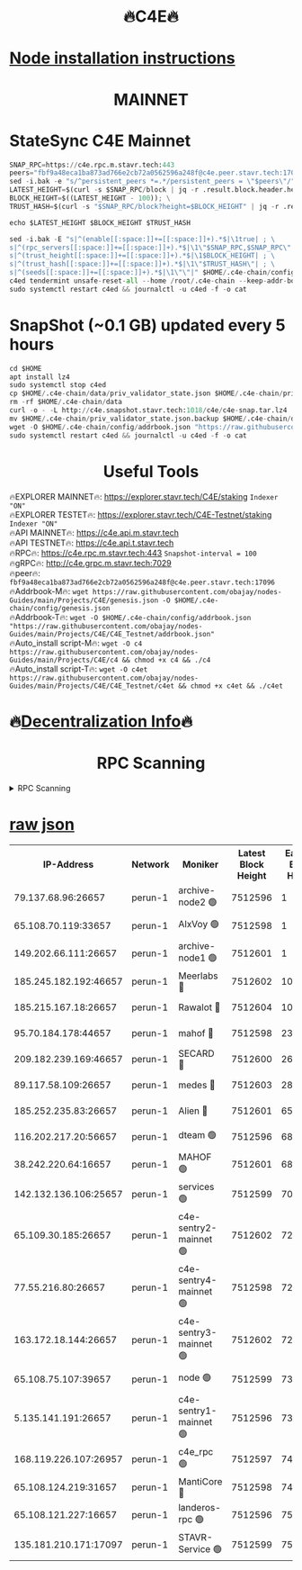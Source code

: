 <h1 align="center"> 🔥C4E🔥</h1>

[Node installation instructions](https://github.com/obajay/nodes-Guides/tree/main/Projects/C4E)
=

<h1 align="center"> MAINNET</h1>

# StateSync C4E Mainnet
```python
SNAP_RPC=https://c4e.rpc.m.stavr.tech:443
peers="fbf9a48eca1ba873ad766e2cb72a0562596a248f@c4e.peer.stavr.tech:17096"
sed -i.bak -e "s/^persistent_peers *=.*/persistent_peers = \"$peers\"/" $HOME/.c4e-chain/config/config.toml
LATEST_HEIGHT=$(curl -s $SNAP_RPC/block | jq -r .result.block.header.height); \
BLOCK_HEIGHT=$((LATEST_HEIGHT - 100)); \
TRUST_HASH=$(curl -s "$SNAP_RPC/block?height=$BLOCK_HEIGHT" | jq -r .result.block_id.hash)

echo $LATEST_HEIGHT $BLOCK_HEIGHT $TRUST_HASH

sed -i.bak -E "s|^(enable[[:space:]]+=[[:space:]]+).*$|\1true| ; \
s|^(rpc_servers[[:space:]]+=[[:space:]]+).*$|\1\"$SNAP_RPC,$SNAP_RPC\"| ; \
s|^(trust_height[[:space:]]+=[[:space:]]+).*$|\1$BLOCK_HEIGHT| ; \
s|^(trust_hash[[:space:]]+=[[:space:]]+).*$|\1\"$TRUST_HASH\"| ; \
s|^(seeds[[:space:]]+=[[:space:]]+).*$|\1\"\"|" $HOME/.c4e-chain/config/config.toml
c4ed tendermint unsafe-reset-all --home /root/.c4e-chain --keep-addr-book
sudo systemctl restart c4ed && journalctl -u c4ed -f -o cat
```
# SnapShot (~0.1 GB) updated every 5 hours
```python
cd $HOME
apt install lz4
sudo systemctl stop c4ed
cp $HOME/.c4e-chain/data/priv_validator_state.json $HOME/.c4e-chain/priv_validator_state.json.backup
rm -rf $HOME/.c4e-chain/data
curl -o - -L http://c4e.snapshot.stavr.tech:1018/c4e/c4e-snap.tar.lz4 | lz4 -c -d - | tar -x -C $HOME/.c4e-chain --strip-components 2
mv $HOME/.c4e-chain/priv_validator_state.json.backup $HOME/.c4e-chain/data/priv_validator_state.json
wget -O $HOME/.c4e-chain/config/addrbook.json "https://raw.githubusercontent.com/obajay/nodes-Guides/main/Projects/C4E/addrbook.json"
sudo systemctl restart c4ed && journalctl -u c4ed -f -o cat
```
 <h1 align="center"> Useful Tools</h1>

🔥EXPLORER MAINNET🔥:  https://explorer.stavr.tech/C4E/staking            `Indexer "ON"` \
🔥EXPLORER TESTET🔥:   https://explorer.stavr.tech/C4E-Testnet/staking     `Indexer "ON"` \
🔥API MAINNET🔥:       https://c4e.api.m.stavr.tech \
🔥API TESTNET🔥:       https://c4e.api.t.stavr.tech \
🔥RPC🔥:               https://c4e.rpc.m.stavr.tech:443                  `Snapshot-interval = 100` \
🔥gRPC🔥:              http://c4e.grpc.m.stavr.tech:7029 \
🔥peer🔥:              `fbf9a48eca1ba873ad766e2cb72a0562596a248f@c4e.peer.stavr.tech:17096` \
🔥Addrbook-M🔥:    ```wget https://raw.githubusercontent.com/obajay/nodes-Guides/main/Projects/C4E/genesis.json -O $HOME/.c4e-chain/config/genesis.json``` \
🔥Addrbook-T🔥:    ```wget -O $HOME/.c4e-chain/config/addrbook.json "https://raw.githubusercontent.com/obajay/nodes-Guides/main/Projects/C4E/C4E_Testnet/addrbook.json"``` \
🔥Auto_install script-M🔥: ```wget -O c4 https://raw.githubusercontent.com/obajay/nodes-Guides/main/Projects/C4E/c4 && chmod +x c4 && ./c4``` \
🔥Auto_install script-T🔥: ```wget -O c4et https://raw.githubusercontent.com/obajay/nodes-Guides/main/Projects/C4E/C4E_Testnet/c4et && chmod +x c4et && ./c4et```

🔥[Decentralization Info](https://github.com/obajay/StateSync-snapshots/tree/main/Projects/C4E/Decentralization)🔥
=

<h1 align="center"> RPC Scanning</h1>

<details>
<summary>RPC Scanning</summary>

<h2 align="center"> We scan nodes in real time every 4 hours. And we provide the final result of RPC endpoints.
We cannot influence the operation of these nodes in any way. </h2>


```python
If Voting Power is higher than 0 --> then the Node is a validator of the network and may be subject to attack and be a potential threat to the chain.
```
```python
We marked such validators with a red symbol
```

</details>

[raw json](https://rpc-check.c4e.stavr.tech/c4e/rpc-c4e-result.json)
=



<table><tr><th>IP-Address</th><th>Network</th><th>Moniker</th><th>Latest Block Height</th><th>Earliest Block Height</th><th>Catching Up</th><th>Tx Index</th><th>Voting Power</th><th>Scan Time</th></tr><tr><td>79.137.68.96:26657</td><td>perun-1</td><td>archive-node2 🟢</td><td>7512596</td><td>1</td><td>False</td><td>on</td><td>0</td><td>2024-03-09T12:29:39.716345052UTC</td></tr><tr><td>65.108.70.119:33657</td><td>perun-1</td><td>AlxVoy 🟢</td><td>7512598</td><td>1</td><td>False</td><td>on</td><td>0</td><td>2024-03-09T12:29:53.526891155UTC</td></tr><tr><td>149.202.66.111:26657</td><td>perun-1</td><td>archive-node1 🟢</td><td>7512601</td><td>1</td><td>False</td><td>on</td><td>0</td><td>2024-03-09T12:30:09.821210506UTC</td></tr><tr><td>185.245.182.192:46657</td><td>perun-1</td><td>Meerlabs 🔴</td><td>7512602</td><td>1051501</td><td>False</td><td>on</td><td>344615</td><td>2024-03-09T12:30:14.877513988UTC</td></tr><tr><td>185.215.167.18:26657</td><td>perun-1</td><td>Rawalot 🔴</td><td>7512604</td><td>1090501</td><td>False</td><td>on</td><td>450091</td><td>2024-03-09T12:30:25.973253770UTC</td></tr><tr><td>95.70.184.178:44657</td><td>perun-1</td><td>mahof 🔴</td><td>7512598</td><td>2342001</td><td>False</td><td>off</td><td>1356400</td><td>2024-03-09T12:29:52.897984074UTC</td></tr><tr><td>209.182.239.169:46657</td><td>perun-1</td><td>SECARD 🔴</td><td>7512600</td><td>2616101</td><td>False</td><td>off</td><td>749308</td><td>2024-03-09T12:30:05.179383711UTC</td></tr><tr><td>89.117.58.109:26657</td><td>perun-1</td><td>medes 🔴</td><td>7512603</td><td>2826001</td><td>False</td><td>off</td><td>891025</td><td>2024-03-09T12:30:21.580449443UTC</td></tr><tr><td>185.252.235.83:26657</td><td>perun-1</td><td>Alien 🔴</td><td>7512601</td><td>6502501</td><td>False</td><td>on</td><td>648215</td><td>2024-03-09T12:30:10.126712884UTC</td></tr><tr><td>116.202.217.20:56657</td><td>perun-1</td><td>dteam 🟢</td><td>7512596</td><td>6800901</td><td>False</td><td>on</td><td>0</td><td>2024-03-09T12:29:39.408816324UTC</td></tr><tr><td>38.242.220.64:16657</td><td>perun-1</td><td>MAHOF 🟢</td><td>7512601</td><td>6885501</td><td>False</td><td>on</td><td>0</td><td>2024-03-09T12:30:07.517729128UTC</td></tr><tr><td>142.132.136.106:25657</td><td>perun-1</td><td>services 🟢</td><td>7512599</td><td>7012001</td><td>False</td><td>on</td><td>0</td><td>2024-03-09T12:29:56.135043053UTC</td></tr><tr><td>65.109.30.185:26657</td><td>perun-1</td><td>c4e-sentry2-mainnet 🟢</td><td>7512602</td><td>7284001</td><td>False</td><td>on</td><td>0</td><td>2024-03-09T12:30:14.578602519UTC</td></tr><tr><td>77.55.216.80:26657</td><td>perun-1</td><td>c4e-sentry4-mainnet 🟢</td><td>7512598</td><td>7297001</td><td>False</td><td>on</td><td>0</td><td>2024-03-09T12:29:53.223860716UTC</td></tr><tr><td>163.172.18.144:26657</td><td>perun-1</td><td>c4e-sentry3-mainnet 🟢</td><td>7512602</td><td>7297001</td><td>False</td><td>on</td><td>0</td><td>2024-03-09T12:30:15.140069530UTC</td></tr><tr><td>65.108.75.107:39657</td><td>perun-1</td><td>node 🟢</td><td>7512599</td><td>7300001</td><td>False</td><td>on</td><td>0</td><td>2024-03-09T12:29:56.425939680UTC</td></tr><tr><td>5.135.141.191:26657</td><td>perun-1</td><td>c4e-sentry1-mainnet 🟢</td><td>7512596</td><td>7300501</td><td>False</td><td>on</td><td>0</td><td>2024-03-09T12:29:38.884240887UTC</td></tr><tr><td>168.119.226.107:26957</td><td>perun-1</td><td>c4e_rpc 🟢</td><td>7512597</td><td>7412597</td><td>False</td><td>on</td><td>0</td><td>2024-03-09T12:29:46.033293381UTC</td></tr><tr><td>65.108.124.219:31657</td><td>perun-1</td><td>MantiCore 🔴</td><td>7512598</td><td>7412598</td><td>False</td><td>off</td><td>729810</td><td>2024-03-09T12:29:52.471235654UTC</td></tr><tr><td>65.108.121.227:16657</td><td>perun-1</td><td>landeros-rpc 🟢</td><td>7512596</td><td>7506001</td><td>False</td><td>on</td><td>0</td><td>2024-03-09T12:29:39.197043883UTC</td></tr><tr><td>135.181.210.171:17097</td><td>perun-1</td><td>STAVR-Service 🟢</td><td>7512599</td><td>7511001</td><td>False</td><td>on</td><td>0</td><td>2024-03-09T12:29:56.760629677UTC</td></tr></table>
